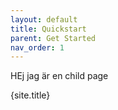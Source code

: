 ```yaml
---
layout: default
title: Quickstart
parent: Get Started
nav_order: 1
---
```


HEj jag är en child page

{site.title}
